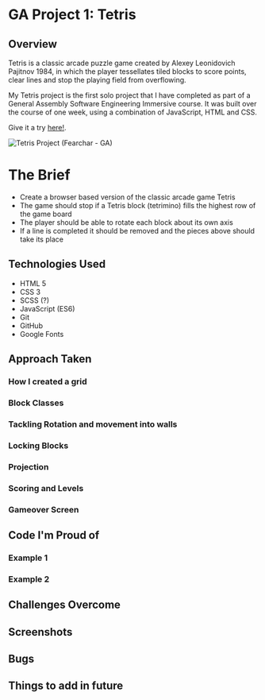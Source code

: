 # GA Project 1: Tetris

## Overview

Tetris is a classic arcade puzzle game created by Alexey Leonidovich Pajitnov 1984, in which the player tessellates tiled blocks to score points, clear lines and stop the playing field from overflowing.

My Tetris project is the first solo project that I have completed as part of a General Assembly Software Engineering Immersive course. It was built over the course of one week, using a combination of JavaScript, HTML and CSS.

Give it a try [here!](https://fearchar.github.io/tetris-project/).

![Tetris Project (Fearchar - GA)](https://user-images.githubusercontent.com/46941430/61526196-dcf94380-aa11-11e9-99bd-b0dc95e143e8.png)

# The Brief

* Create a browser based version of the classic arcade game Tetris
* The game should stop if a Tetris block (tetrimino) fills the highest row of the game board
* The player should be able to rotate each block about its own axis
* If a line is completed it should be removed and the pieces above should take its place

## Technologies Used

* HTML 5
* CSS 3
* SCSS (?)
* JavaScript (ES6)
* Git
* GitHub
* Google Fonts

## Approach Taken

### How I created a grid

### Block Classes

### Tackling Rotation and movement into walls

### Locking Blocks

### Projection

### Scoring and Levels

### Gameover Screen

## Code I'm Proud of

### Example 1

### Example 2

## Challenges Overcome

## Screenshots

## Bugs

## Things to add in future

